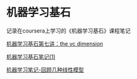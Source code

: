 # 机器学习基石

记录在coursera上学习的《机器学习基石》课程笔记

[机器学习基石第七讲：the vc dimension](https://marcovaldong.github.io/2016/04/25/%E6%9C%BA%E5%99%A8%E5%AD%A6%E4%B9%A0%E5%9F%BA%E7%9F%B3%E7%AC%AC%E4%B8%83%E8%AE%B2%EF%BC%9Athe-vc-dimension/)

[机器学习基石笔记(1)](http://shomy.top/2016/10/06/feasibility-of-learning-1/)

[机器学习笔记-回顾几种线性模型](http://beader.me/2014/08/10/linear-model/)